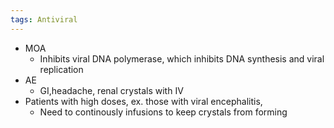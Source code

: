 ```yaml
---
tags: Antiviral
---
```

- MOA
	- Inhibits viral DNA polymerase, which inhibits DNA synthesis and viral replication
- AE
	- GI,headache, renal crystals with IV
- Patients with high doses, ex. those with viral encephalitis,
	- Need to continously infusions to keep crystals from forming